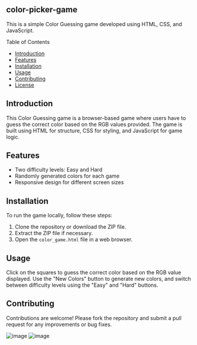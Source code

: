 ## color-picker-game

This is a simple Color Guessing game developed using HTML, CSS, and JavaScript.

 Table of Contents
- [Introduction](#introduction)
- [Features](#features)
- [Installation](#installation)
- [Usage](#usage)
- [Contributing](#contributing)
- [License](#license)

## Introduction
This Color Guessing game is a browser-based game where users have to guess the correct color based on the RGB values provided. The game is built using HTML for structure, CSS for styling, and JavaScript for game logic.

## Features
- Two difficulty levels: Easy and Hard
- Randomly generated colors for each game
- Responsive design for different screen sizes

## Installation
To run the game locally, follow these steps:
1. Clone the repository or download the ZIP file.
2. Extract the ZIP file if necessary.
3. Open the `color_game.html` file in a web browser.

## Usage
Click on the squares to guess the correct color based on the RGB value displayed. Use the "New Colors" button to generate new colors, and switch between difficulty levels using the "Easy" and "Hard" buttons.

## Contributing
Contributions are welcome! Please fork the repository and submit a pull request for any improvements or bug fixes.


![image](https://github.com/sakapanchu/color-picker-game/assets/117504870/5c4fb65d-432f-41e8-9aee-82b00af9ff4b)
![image](https://github.com/sakapanchu/color-picker-game/assets/117504870/e9509c5d-3f17-4afe-a488-e3564300489d)
